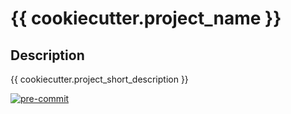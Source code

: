 # {{ cookiecutter.project_name }}

## Description

{{ cookiecutter.project_short_description }}

[![pre-commit](https://img.shields.io/badge/pre--commit-enabled-brightgreen?logo=pre-commit)](https://github.com/pre-commit/pre-commit)
